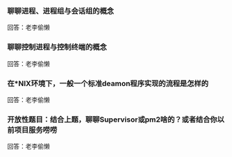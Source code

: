 ### 聊聊进程、进程组与会话组的概念
回答：老李偷懒
 
### 聊聊控制进程与控制终端的概念
回答：老李偷懒

### 在*NIX环境下，一般一个标准deamon程序实现的流程是怎样的
回答：老李偷懒

### 开放性题目：结合上题，聊聊Supervisor或pm2啥的？或者结合你以前项目服务唠唠
回答：老李偷懒